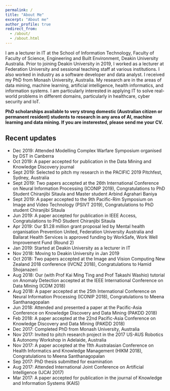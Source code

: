 ```yaml
---
permalink: /
title: "About Me"
excerpt: "About me"
author_profile: true
redirect_from: 
  - /about/
  - /about.html
---
```


I am a lecturer in IT at the School of Information Technology, Faculty of Faculty of Science, Engineering and Built Environment, Deakin University Australia. Prior to joining Deakin University in 2019, I worked as a lecturer at Federation University and sessional teaching staff at various institutions. I also worked in industry as a software developer and data analyst. I received my PhD from Monash University, Australia. My research are in the areas of data mining, machine learning, artificial intelligence, health informatics, and information systems. I am particularly interested in applying IT to solve real-world problems in different domains, particularly in healthcare, cyber security and IoT.

<b>PhD scholarships available to very strong domestic (Australian citizen or permanent resident) students to research in any area of AI, machine learning and data mining. If you are insterested, please send me your CV.</b>

Recent updates
----------------------
* Dec 2019: Attended Modelling Complex Warfare Symposium organised by DST in Canberra
* Oct 2019: A paper accepted for publication in the Data Mining and Knowledge Discovery journal
* Sept 2019: Selected to pitch my research in the PACIFIC 2019 Pitchfest, Sydney, Australia  
* Sept 2019: Two papers accepted at the 26th International Conference on Neural Information Processing (ICONIP 2019), Congratulations to PhD Student Chiranjibi Sitaula and Master student Arbind Agrahari Baniya
* Sept 2019: A paper accepted to the 9th Pacific-Rim Symposium on Image and Video Technology (PSIVT 2019), Congratulations to PhD student Chiranjibi Sitaula
* Jun 2019: A paper accepted for publication in IEEE Access, Congratulations to PhD Student Chiranjibi Sitaula
* Apr 2019: Our $1.28 million grant proposal led by Mental health organisation Prevention United, Federation University Australia and Ballarat Health Services is approved funding by WorkSafe, Work Well Improvement Fund (Round 2) 
* Jan 2019: Started at Deakin University as a lecturer in IT
* Nov 2018: Moving to Deakin University in Jan 2019
* Oct 2018: Two papers accepted at the Image and Vision Computing New Zealand 2018 conference (IVCNZ 2018), Congratulations to Hamid Shojanazeri 
* Aug 2018: Our (with Prof Kai Ming Ting and Prof Takashi Washio) tutorial on Anomaly Detection accepted at the IEEE International Conference on Data Mining (ICDM 2018)
* Aug 2018: A paper accepted at the 25th International Conference on Neural Information Processing (ICONIP 2018), Congratulations to Meena Santhanagopalan 
* Jun 2018: Attended and presented a paper at the Pacific-Asia Conference on Knowledge Discovery and Data Mining (PAKDD 2018) 
* Feb 2018: A paper accepted at the 22nd Pacific-Asia Conference on Knowledge Discovery and Data Mining (PAKDD 2018)
* Dec 2017: Completed PhD from Monash University, Australia
* Nov 2017: Invited to pitch research project in the 2017 US-AUS Robotics & Autonomy Workshop in Adelaide, Australia
* Nov 2017: A paper accepted at the 11th Australasian Conference on Health Informatics and Knowledge Management (HIKM 2018), Congratulations to Meena Santhanagopalan
* Sep 2017: PhD thesis submitted for examination
* Aug 2017: Attended International Joint Conference on Artificial Intelligence (IJCAI 2017)
* Mar 2017: A paper accepted for publication in the journal of Knowledge and Information Systems (KAIS)
